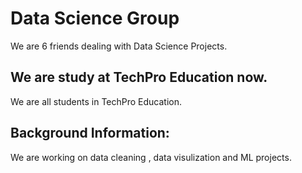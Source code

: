 # Data Science Group
We are 6 friends dealing with Data Science Projects.

## We are study at TechPro Education now.
We are all students in TechPro Education.

## Background Information:
We are working on data cleaning , data visulization and ML projects.
